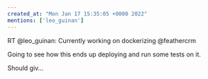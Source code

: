 ```yaml
---
created_at: "Mon Jan 17 15:35:05 +0000 2022"
mentions: ['leo_guinan']
---
```


RT @leo_guinan: Currently working on dockerizing @feathercrm

Going to see how this ends up deploying and run some tests on it.

Should giv…